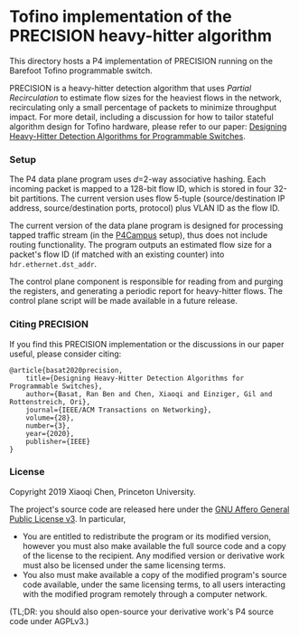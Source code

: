 
# Tofino implementation of the PRECISION heavy-hitter algorithm

This directory hosts a P4 implementation of PRECISION running on the Barefoot Tofino programmable switch.

PRECISION is a heavy-hitter detection algorithm that uses *Partial Recirculation* to estimate flow sizes for the heaviest flows in the network, recirculating only a small percentage of packets to minimize throughput impact. For more detail, including a discussion for how to tailor stateful algorithm design for Tofino hardware, please refer to our paper: [Designing Heavy-Hitter Detection Algorithms for Programmable Switches](https://doi.org/10.1109/TNET.2020.2982739). 

### Setup
The P4 data plane program uses *d*=2-way associative hashing. Each incoming packet is mapped to a 128-bit flow ID, which is stored in four 32-bit partitions. The current version uses flow 5-tuple (source/destination IP address, source/destination ports, protocol) plus VLAN ID as the flow ID.

The current version of the data plane program is designed for processing tapped traffic stream (in the [P4Campus](https://p4campus.cs.princeton.edu/) setup), thus does not include routing functionality. The program outputs an estimated flow size for a packet's flow ID (if matched with an existing counter) into `hdr.ethernet.dst_addr`.

The control plane component is responsible for reading from and purging the registers, and generating a periodic report for heavy-hitter flows. The control plane script will be made available in a future release.

### Citing PRECISION
If you find this PRECISION implementation or the discussions in our paper useful, please consider citing:

    @article{basat2020precision,
        title={Designing Heavy-Hitter Detection Algorithms for Programmable Switches},
        author={Basat, Ran Ben and Chen, Xiaoqi and Einziger, Gil and Rottenstreich, Ori},
        journal={IEEE/ACM Transactions on Networking},  
        volume={28},
        number={3},
        year={2020},
        publisher={IEEE}
    }


### License

Copyright 2019 Xiaoqi Chen, Princeton University.

The project's source code are released here under the [GNU Affero General Public License v3](https://www.gnu.org/licenses/agpl-3.0.html). In particular,
- You are entitled to redistribute the program or its modified version, however you must also make available the full source code and a copy of the license to the recipient. Any modified version or derivative work must also be licensed under the same licensing terms.
- You also must make available a copy of the modified program's source code available, under the same licensing terms, to all users interacting with the modified program remotely through a computer network.

(TL;DR: you should also open-source your derivative work's P4 source code under AGPLv3.)

